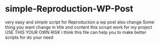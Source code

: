 # simple-Reproduction-WP-Post
very easy and simple script for Reproduction a wp post also change Some thing you want change in title and content
this scrupt work for my project USE THIS YOUR OWN RISK
i think this file can help you to make better scripts for do your need
